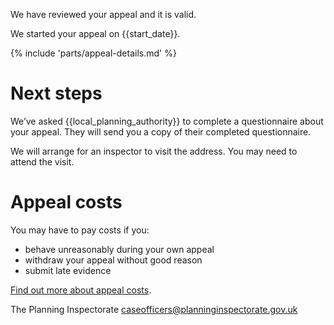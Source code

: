 We have reviewed your appeal and it is valid.

We started your appeal on {{start_date}}.

{% include 'parts/appeal-details.md' %}

# Next steps

We’ve asked {{local_planning_authority}} to complete a questionnaire about your appeal. They will send you a copy of their completed questionnaire.

We will arrange for an inspector to visit the address. You may need to attend the visit.

# Appeal costs

You may have to pay costs if you:

- behave unreasonably during your own appeal
- withdraw your appeal without good reason
- submit late evidence

[Find out more about appeal costs](https://www.gov.uk/claim-planning-appeal-costs).

The Planning Inspectorate
caseofficers@planninginspectorate.gov.uk
